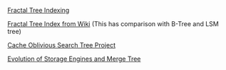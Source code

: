 [Fractal Tree Indexing](https://www.percona.com/doc/percona-tokudb/ft-index.html)

[Fractal Tree Index from Wiki](https://en.wikipedia.org/wiki/Fractal_tree_index) (This has comparison with B-Tree and LSM tree)

[Cache Oblivious Search Tree Project](http://supertech.csail.mit.edu/cacheObliviousBTree.html)

[Evolution of Storage Engines and Merge Tree](https://bohutang.me/2020/06/20/clickhouse-and-friends-merge-tree-algo/)
